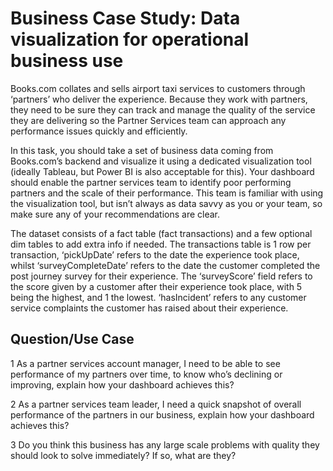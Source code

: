 # Business Case Study: Data visualization for operational business use

Books.com collates and sells airport taxi services to customers through ‘partners’ who deliver the experience. Because they work with partners, they need to be sure they can track and manage the quality of the service they are delivering so the Partner Services team can approach any performance issues quickly and efficiently.

In this task, you should take a set of business data coming from Books.com’s backend and visualize it using a dedicated visualization tool (ideally Tableau, but Power BI is also acceptable for this). Your dashboard should enable the partner services team to identify poor performing partners and the scale of their performance. This team is familiar with using the visualization tool, but isn’t always as data savvy as you or your team, so make sure any of your recommendations are clear.

The dataset consists of a fact table (fact transactions) and a few optional dim tables to add extra info if needed. The transactions table is 1 row per transaction, ‘pickUpDate’ refers to the date the experience took place, whilst ‘surveyCompleteDate’ refers to the date the customer completed the post journey survey for their experience. The ‘surveyScore’ field refers to the score given by a customer after their experience took place, with 5 being the highest, and 1 the lowest. ‘hasIncident’ refers to any customer service complaints the customer has raised about their experience.

##	Question/Use Case

1	As a partner services account manager, I need to be able to see performance of my partners over time, to know who’s declining or improving, explain how your dashboard achieves this?

2	As a partner services team leader, I need a quick snapshot of overall performance of the partners in our business, explain how your dashboard achieves this?

3	Do you think this business has any large scale problems with quality they should look to solve immediately? If so, what are they?
